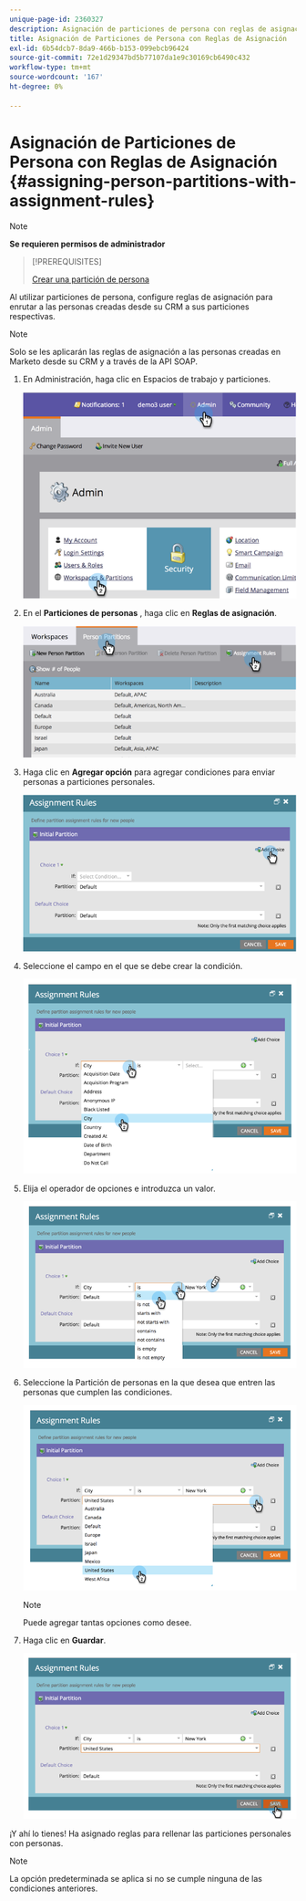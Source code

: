```yaml
---
unique-page-id: 2360327
description: Asignación de particiones de persona con reglas de asignación - Documentos de Marketo - Documentación del producto
title: Asignación de Particiones de Persona con Reglas de Asignación
exl-id: 6b54dcb7-8da9-466b-b153-099ebcb96424
source-git-commit: 72e1d29347bd5b77107da1e9c30169cb6490c432
workflow-type: tm+mt
source-wordcount: '167'
ht-degree: 0%

---
```


# Asignación de Particiones de Persona con Reglas de Asignación {#assigning-person-partitions-with-assignment-rules}

>[!NOTE]
>
>**Se requieren permisos de administrador**

>[!PREREQUISITES]
>
>[Crear una partición de persona](/help/marketo/product-docs/administration/workspaces-and-person-partitions/create-a-person-partition.md)

Al utilizar particiones de persona, configure reglas de asignación para enrutar a las personas creadas desde su CRM a sus particiones respectivas.

>[!NOTE]
>
>Solo se les aplicarán las reglas de asignación a las personas creadas en Marketo desde su CRM y a través de la API SOAP.

1. En Administración, haga clic en Espacios de trabajo y particiones.

   ![](assets/image2014-9-17-10-3a32-3a55.png)

1. En el **Particiones de personas** , haga clic en **Reglas de asignación**.

   ![](assets/two-6.png)

1. Haga clic en **Agregar opción** para agregar condiciones para enviar personas a particiones personales.

   ![](assets/three-6.png)

1. Seleccione el campo en el que se debe crear la condición.

   ![](assets/four-5.png)

1. Elija el operador de opciones e introduzca un valor.

   ![](assets/five-1.png)

1. Seleccione la Partición de personas en la que desea que entren las personas que cumplen las condiciones.

   ![](assets/six-1.png)

   >[!NOTE]
   >
   >Puede agregar tantas opciones como desee.

1. Haga clic en **Guardar**.

   ![](assets/seven.png)

¡Y ahí lo tienes! Ha asignado reglas para rellenar las particiones personales con personas.

>[!NOTE]
>
>La opción predeterminada se aplica si no se cumple ninguna de las condiciones anteriores.
